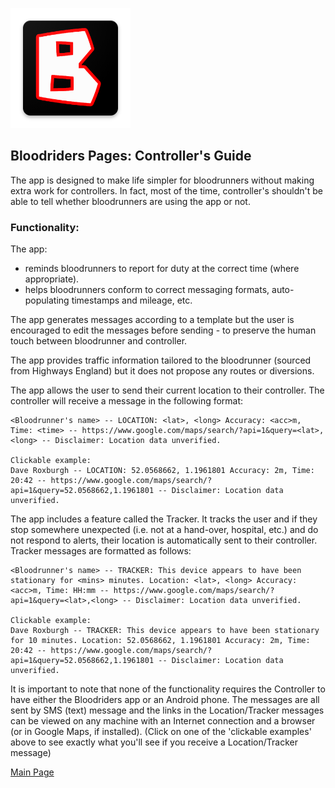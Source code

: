 ![Logo](ic_launcher.png)

## Bloodriders Pages: Controller's Guide

The app is designed to make life simpler for bloodrunners without making extra work for controllers. In fact, most of the time, controller's shouldn't be able to tell whether bloodrunners are using the app or not.

### Functionality:

The app:
- reminds bloodrunners to report for duty at the correct time (where appropriate).
- helps bloodrunners conform to correct messaging formats, auto-populating timestamps and mileage, etc.

The app generates messages according to a template but the user is encouraged to edit the messages before sending - to preserve the human touch between bloodrunner and controller.

The app provides traffic information tailored to the bloodrunner (sourced from Highways England) but it does not propose any routes or diversions.

The app allows the user to send their current location to their controller. The controller will receive a message in the following format:

    <Bloodrunner's name> -- LOCATION: <lat>, <long> Accuracy: <acc>m, Time: <time> -- https://www.google.com/maps/search/?api=1&query=<lat>,<long> -- Disclaimer: Location data unverified.
    
    Clickable example:
	Dave Roxburgh -- LOCATION: 52.0568662, 1.1961801 Accuracy: 2m, Time: 20:42 -- https://www.google.com/maps/search/?api=1&query=52.0568662,1.1961801 -- Disclaimer: Location data unverified.

The app includes a feature called the Tracker. It tracks the user and if they stop somewhere unexpected (i.e. not at a hand-over, hospital, etc.) and do not respond to alerts, their location is automatically sent to their controller. Tracker messages are formatted as follows:

    <Bloodrunner's name> -- TRACKER: This device appears to have been stationary for <mins> minutes. Location: <lat>, <long> Accuracy: <acc>m, Time: HH:mm -- https://www.google.com/maps/search/?api=1&query=<lat>,<long> -- Disclaimer: Location data unverified.
	
	Clickable example:
	Dave Roxburgh -- TRACKER: This device appears to have been stationary for 10 minutes. Location: 52.0568662, 1.1961801 Accuracy: 2m, Time: 20:42 -- https://www.google.com/maps/search/?api=1&query=52.0568662,1.1961801 -- Disclaimer: Location data unverified.

It is important to note that none of the functionality requires the Controller to have either the Bloodriders app or an Android phone. The messages are all sent by SMS (text) message and the links in the Location/Tracker messages can be viewed on any machine with an Internet connection and a browser (or in Google Maps, if installed).
(Click on one of the 'clickable examples' above to see exactly what you'll see if you receive a Location/Tracker message)

[Main Page](https://roxburd.github.io/bloodriders/)
